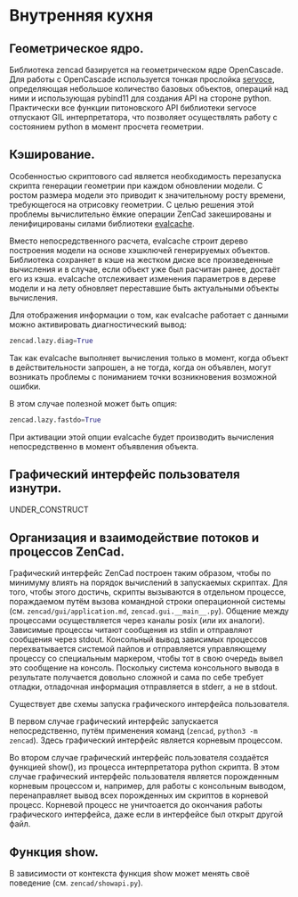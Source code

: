 # Внутренняя кухня

## Геометрическое ядро.

Библиотека zencad базируется на геометрическом ядре OpenCascade. Для работы с OpenCascade используется тонкая прослойка [servoce](https://github.com/mirmik/servoce), определяющая небольшое количество базовых объектов, операций над ними и использующая pybind11 для создания API на стороне python. Практически все функции питоновского API библиотеки servoce отпускают GIL интерпретатора, что позволяет осуществлять работу с состоянием python в момент просчета геометрии.

## Кэширование.

Особенностью скриптового cad является необходимость перезапуска скрипта генерации геометрии при каждом обновлении модели. С ростом размера модели это приводит к значительному росту времени, требующегося на отрисовку геометрии. С целью решения этой проблемы вычислительно ёмкие операции ZenCad закешированы и ленифицированы силами библиотеки [evalcache](https://github.com/mirmik/evalcache). 

Вместо непосредственного расчета, evalcache строит дерево построения модели на основе хэшключей генерируемых объектов. Библиотека сохраняет в кэше на жестком диске все произведенные вычисления и в случае, если объект уже был расчитан ранее, достаёт его из кэша. evalcache отслеживает изменения параметров в дереве модели и на лету обновляет переставшие быть актуальными объекты вычисления.

Для отображения информации о том, как evalcache работает с данными можно активировать диагностический вывод:
```python
zencad.lazy.diag=True
```

Так как evalcache выполняет вычисления только в момент, когда объект в действительности запрошен, а не тогда, когда он объявлен, могут возникать проблемы с пониманием точки возникновения возможной ошибки.

В этом случае полезной может быть опция:
```python
zencad.lazy.fastdo=True
```
При активации этой опции evalcache будет производить вычисления непосредственно в момент объявления объекта.

## Графический интерфейс пользователя изнутри.
UNDER_CONSTRUCT

## Организация и взаимодействие потоков и процессов ZenCad.
Графический интерфейс ZenCad построен таким образом, чтобы по минимуму влиять на порядок вычислений в запускаемых скриптах. Для того, чтобы этого достичь, скрипты вызываются в отдельном процессе, пораждаемом путём вызова командной строки операционной системы (см. `zencad/gui/application.md`, `zencad.gui.__main__.py`). Общение между процессами осуществляется через каналы posix (или их аналоги). Зависимые процессы читают сообщения из stdin и отправляют сообщения через stdout. Консольный вывод зависимых процессов перехватывается системой пайпов и отправляется управляющему процессу со специальным маркером, чтобы тот в свою очередь вывел это сообщение на консоль. Поскольку система консольного вывода в результате получается довольно сложной и сама по себе требует отладки, отладочная информация отправляется в stderr, а не в stdout.

Существует две схемы запуска графического интерфейса пользователя. 

В первом случае графический интерфейс запускается непосредственно, путём применения команд (`zencad`, `python3 -m zencad`). Здесь графический интерфейс является корневым процессом. 

Во втором случае графический интерфейс пользователя создаётся функцией show(), из процесса интерпретатора python скрипта. В этом случае графический интерфейс пользователя является порожденным корневым процессом и, например, для работы с консольным выводом, перенаправляет вывод всех порожденных им скриптов в корневой процесс. Корневой процесс не уничтоается до окончания работы графического интерфейса, даже если в интерфейсе был открыт другой файл.

## Функция show.
В зависимости от контекста функция show может менять своё поведение (см. `zencad/showapi.py`).